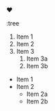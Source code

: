 :heart:

:tree


1. Item 1
2. Item 2
3. Item 3
   1. Item 3a
   2. Item 3b
   
   
* Item 1
* Item 2
  * Item 2a
  * Item 2b
